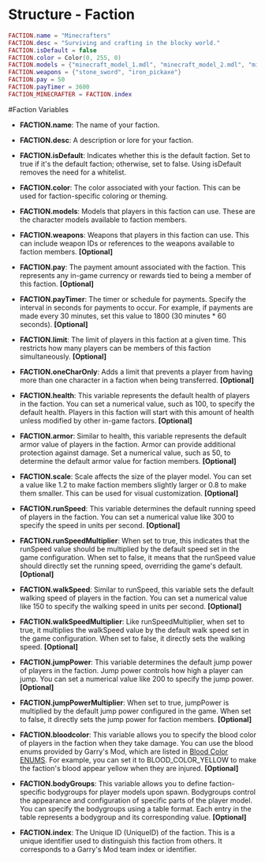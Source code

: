 # Structure - Faction

```lua
FACTION.name = "Minecrafters"
FACTION.desc = "Surviving and crafting in the blocky world."
FACTION.isDefault = false
FACTION.color = Color(0, 255, 0)
FACTION.models = {"minecraft_model_1.mdl", "minecraft_model_2.mdl", "minecraft_model_3.mdl",}
FACTION.weapons = {"stone_sword", "iron_pickaxe"}
FACTION.pay = 50
FACTION.payTimer = 3600
FACTION_MINECRAFTER = FACTION.index
```

#Faction Variables

- **FACTION.name**: The name of your faction.

- **FACTION.desc**: A description or lore for your faction.

- **FACTION.isDefault**: Indicates whether this is the default faction. Set to true if it's the default faction; otherwise, set to false. Using isDefault removes the need for a whitelist.

- **FACTION.color**: The color associated with your faction. This can be used for faction-specific coloring or theming. 

- **FACTION.models**: Models that players in this faction can use. These are the character models available to faction members.

- **FACTION.weapons**: Weapons that players in this faction can use. This can include weapon IDs or references to the weapons available to faction members. **[Optional]**

- **FACTION.pay**: The payment amount associated with the faction. This represents any in-game currency or rewards tied to being a member of this faction. **[Optional]**

- **FACTION.payTimer**: The timer or schedule for payments. Specify the interval in seconds for payments to occur. For example, if payments are made every 30 minutes, set this value to 1800 (30 minutes \* 60 seconds). **[Optional]**

- **FACTION.limit**: The limit of players in this faction at a given time. This restricts how many players can be members of this faction simultaneously. **[Optional]**

- **FACTION.oneCharOnly**: Adds a limit that prevents a player from having more than one character in a faction when being transferred. **[Optional]**

- **FACTION.health**: This variable represents the default health of players in the faction. You can set a numerical value, such as 100, to specify the default health. Players in this faction will start with this amount of health unless modified by other in-game factors. **[Optional]**

- **FACTION.armor**: Similar to health, this variable represents the default armor value of players in the faction. Armor can provide additional protection against damage. Set a numerical value, such as 50, to determine the default armor value for faction members. **[Optional]**

- **FACTION.scale**: Scale affects the size of the player model. You can set a value like 1.2 to make faction members slightly larger or 0.8 to make them smaller. This can be used for visual customization. **[Optional]**
- **FACTION.runSpeed**: This variable determines the default running speed of players in the faction. You can set a numerical value like 300 to specify the speed in units per second. **[Optional]**

- **FACTION.runSpeedMultiplier**: When set to true, this indicates that the runSpeed value should be multiplied by the default speed set in the game configuration. When set to false, it means that the runSpeed value should directly set the running speed, overriding the game's default. **[Optional]**

- **FACTION.walkSpeed**: Similar to runSpeed, this variable sets the default walking speed of players in the faction. You can set a numerical value like 150 to specify the walking speed in units per second. **[Optional]**

- **FACTION.walkSpeedMultiplier**: Like runSpeedMultiplier, when set to true, it multiplies the walkSpeed value by the default walk speed set in the game configuration. When set to false, it directly sets the walking speed. **[Optional]**

- **FACTION.jumpPower**: This variable determines the default jump power of players in the faction. Jump power controls how high a player can jump. You can set a numerical value like 200 to specify the jump power.**[Optional]**

- **FACTION.jumpPowerMultiplier**: When set to true, jumpPower is multiplied by the default jump power configured in the game. When set to false, it directly sets the jump power for faction members. **[Optional]**

- **FACTION.bloodcolor**: This variable allows you to specify the blood color of players in the faction when they take damage. You can use the blood enums provided by Garry's Mod, which are listed in [Blood Color ENUMS](https://wiki.facepunch.com/gmod/Enums/BLOOD_COLOR). For example, you can set it to BLOOD_COLOR_YELLOW to make the faction's blood appear yellow when they are injured. **[Optional]**

- **FACTION.bodyGroups**: This variable allows you to define faction-specific bodygroups for player models upon spawn. Bodygroups control the appearance and configuration of specific parts of the player model. You can specify the bodygroups using a table format. Each entry in the table represents a bodygroup and its corresponding value. **[Optional]**

- **FACTION.index**: The Unique ID (UniqueID) of the faction. This is a unique identifier used to distinguish this faction from others. It corresponds to a Garry's Mod team index or identifier.
